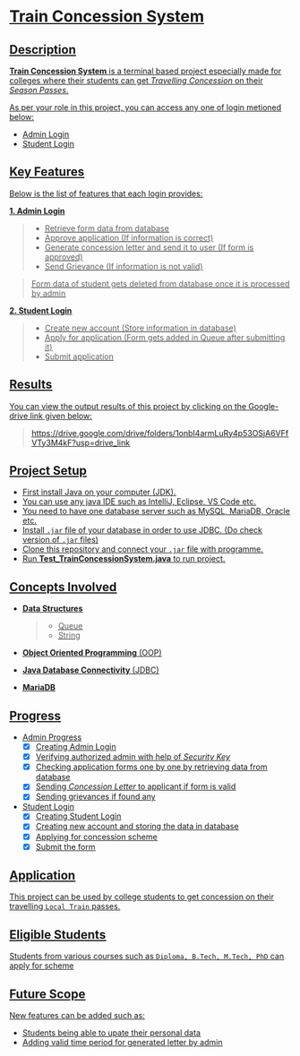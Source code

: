 # **<u>Train Concession System<u>**

## <u>Description<u>

**Train Concession System** is a terminal based project especially made for colleges where their students can get _Travelling Concession_ on their _Season Passes_.

As per your role in this project, you can access any one of login metioned below:

* Admin Login
* Student Login

## <u>Key Features<u>

Below is the list of features that each login provides:

**1. Admin Login**

  > * Retrieve form data from database
  > * Approve application (If information is correct)
  > * Generate concession letter and send it to user (If form is approved)
  > * Send Grievance (If information is not valid)

  > Form data of student gets deleted from database once it is processed by admin


**2. Student Login**

  > * Create new account (Store information in database)
  > * Apply for application (Form gets added in Queue after submitting it)
  > * Submit application 



## <u>Results<u>

You can view the output results of this project by clicking on the Google-drive link given below:
> https://drive.google.com/drive/folders/1onbI4armLuRy4p53OSjA6VFfVTy3M4kF?usp=drive_link


## <u>Project Setup<u>

* First install Java on your computer (JDK).
* You can use any java IDE such as IntelliJ, Eclipse, VS Code etc.
* You need to have one database server such as MySQL, MariaDB, Oracle etc.
* Install `.jar` file of your database in order to use JDBC. (Do check version of `.jar` files)
* Clone this repository and connect your `.jar` file with programme.
* Run **Test_TrainConcessionSystem.java** to run project.


## <u>Concepts Involved<u>

* **Data Structures**
  > * Queue
  > * String

* **Object Oriented Programming** (OOP)
* **Java Database Connectivity** (JDBC)
* **MariaDB**

## <u>Progress<u>

* Admin Progress
  - [x] Creating Admin Login
  - [x] Verifying authorized admin with help of _Security Key_
  - [x] Checking application forms one by one by retrieving data from database
  - [x] Sending _Concession Letter_ to applicant if form is valid
  - [x] Sending grievances if found any  

* Student Login
  - [x] Creating Student Login
  - [x] Creating new account and storing the data in database
  - [x] Applying for concession scheme
  - [x] Submit the form    

## <u>Application<u>

This project can be used by college students to get concession on their travelling `Local Train` passes.


## <u>Eligible Students<u>

Students from various courses such as `Diploma, B.Tech, M.Tech, PhD` can apply for scheme


## <u>Future Scope<u>

New features can be added such as: 

* Students being able to upate their personal data
* Adding valid time period for generated letter by admin


















